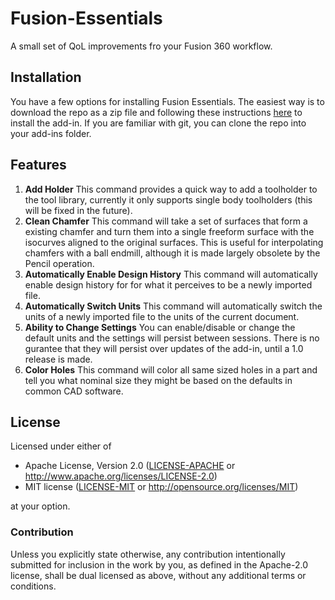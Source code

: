 # Fusion-Essentials
 A small set of QoL improvements fro your Fusion 360 workflow.

## Installation
You have a few options for installing Fusion Essentials. The easiest way is to download the repo as a zip file and following these instructions [here](https://medium.com/@arstein/installing-and-running-fusion-360-add-ins-3ffcd7546adc) to install the add-in.
If you are familiar with git, you can clone the repo into your add-ins folder.

## Features
1. **Add Holder** This command provides a quick way to add a toolholder to the tool library, currently it only supports single body toolholders (this will be fixed in the future).
2. **Clean Chamfer** This command will take a set of surfaces that form a existing chamfer and turn them into a single freeform surface with the isocurves aligned to the original surfaces. This is useful for interpolating chamfers with a ball endmill, although it is made largely obsolete by the Pencil operation.
3. **Automatically Enable Design History** This command will automatically enable design history for for what it perceives to be a newly imported file.
4. **Automatically Switch Units** This command will automatically switch the units of a newly imported file to the units of the current document.
5. **Ability to Change Settings** You can enable/disable or change the default units and the settings will persist between sessions. There is no gurantee that they will persist over updates of the add-in, until a 1.0 release is made.
6. **Color Holes** This command will color all same sized holes in a part and tell you what nominal size they might be based on the defaults in common CAD software.

## License

Licensed under either of

- Apache License, Version 2.0 ([LICENSE-APACHE](LICENSE-APACHE) or
  http://www.apache.org/licenses/LICENSE-2.0)
- MIT license ([LICENSE-MIT](LICENSE-MIT) or http://opensource.org/licenses/MIT)

at your option.

### Contribution

Unless you explicitly state otherwise, any contribution intentionally submitted for inclusion in the
work by you, as defined in the Apache-2.0 license, shall be dual licensed as above, without any
additional terms or conditions.